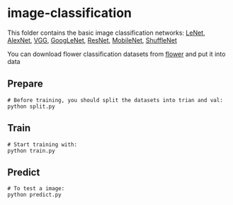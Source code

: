 # image-classification
This folder contains the basic image classification networks: [LeNet](https://github.com/Kyrie798/image-classification/tree/main/LeNet), [AlexNet](https://github.com/Kyrie798/image-classification/tree/main/LeNet), [VGG](https://github.com/Kyrie798/image-classification/tree/main/VGG), [GoogLeNet](https://github.com/Kyrie798/image-classification/tree/main/GoogLeNet), [ResNet](https://github.com/Kyrie798/image-classification/tree/main/ResNet), [MobileNet](https://github.com/Kyrie798/image-classification/tree/main/MobileNet), [ShuffleNet](https://github.com/Kyrie798/image-classification/tree/main/ShuffleNet)  

You can download flower classification datasets from [flower](https://storage.googleapis.com/download.tensorflow.org/example_images/flower_photos.tgz) and put it into data  

## Prepare
```
# Before training, you should split the datasets into trian and val:
python split.py
```
## Train
```
# Start training with: 
python train.py
```

## Predict
```
# To test a image: 
python predict.py
```


